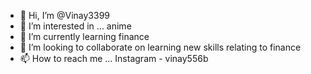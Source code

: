 - 👋 Hi, I’m @Vinay3399
- 👀 I’m interested in ... anime
- 🌱 I’m currently learning finance
- 💞️ I’m looking to collaborate on learning new skills relating to finance
- 📫 How to reach me ... Instagram - vinay556b

<!---
Vinay3399/Vinay3399 is a ✨ special ✨ repository because its `README.md` (this file) appears on your GitHub profile.
You can click the Preview link to take a look at your changes.
--->
